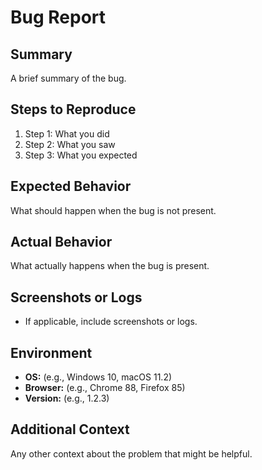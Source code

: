 # Bug Report

## Summary
A brief summary of the bug.

## Steps to Reproduce
1. Step 1: What you did
2. Step 2: What you saw
3. Step 3: What you expected

## Expected Behavior
What should happen when the bug is not present.

## Actual Behavior
What actually happens when the bug is present.

## Screenshots or Logs
- If applicable, include screenshots or logs.

## Environment
- **OS:** (e.g., Windows 10, macOS 11.2)
- **Browser:** (e.g., Chrome 88, Firefox 85)
- **Version:** (e.g., 1.2.3)

## Additional Context
Any other context about the problem that might be helpful.
